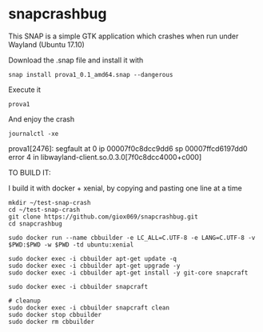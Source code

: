 # snapcrashbug

This SNAP is a simple GTK application which crashes when run under Wayland (Ubuntu 17.10)

Download the .snap file and install it with
```
snap install prova1_0.1_amd64.snap --dangerous
```
Execute it
```
prova1
```
And enjoy the crash
```
journalctl -xe
```
 prova1[2476]: segfault at 0 ip 00007f0c8dcc9dd6 sp 00007ffcd6197dd0 error 4 in libwayland-client.so.0.3.0[7f0c8dcc4000+c000]


TO BUILD IT:

I build it with docker + xenial, by copying and pasting one line at a time

```
mkdir ~/test-snap-crash
cd ~/test-snap-crash
git clone https://github.com/giox069/snapcrashbug.git
cd snapcrashbug

sudo docker run --name cbbuilder -e LC_ALL=C.UTF-8 -e LANG=C.UTF-8 -v $PWD:$PWD -w $PWD -td ubuntu:xenial

sudo docker exec -i cbbuilder apt-get update -q
sudo docker exec -i cbbuilder apt-get upgrade -y
sudo docker exec -i cbbuilder apt-get install -y git-core snapcraft

sudo docker exec -i cbbuilder snapcraft

# cleanup
sudo docker exec -i cbbuilder snapcraft clean
sudo docker stop cbbuilder
sudo docker rm cbbuilder
```

